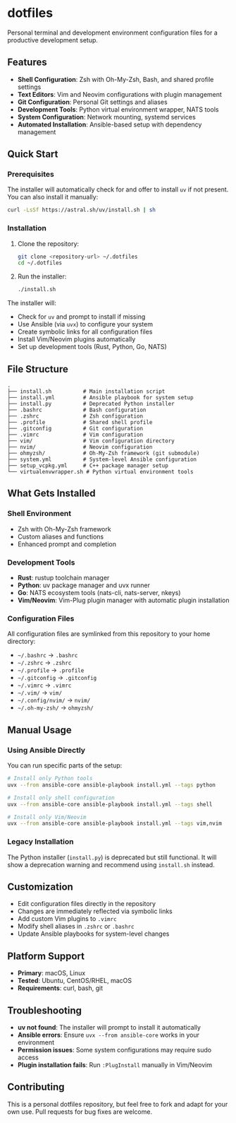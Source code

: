 # dotfiles

Personal terminal and development environment configuration files for a productive development setup.

## Features

- **Shell Configuration**: Zsh with Oh-My-Zsh, Bash, and shared profile settings
- **Text Editors**: Vim and Neovim configurations with plugin management
- **Git Configuration**: Personal Git settings and aliases
- **Development Tools**: Python virtual environment wrapper, NATS tools
- **System Configuration**: Network mounting, systemd services
- **Automated Installation**: Ansible-based setup with dependency management

## Quick Start

### Prerequisites

The installer will automatically check for and offer to install `uv` if not present. You can also install it manually:

```bash
curl -LsSf https://astral.sh/uv/install.sh | sh
```

### Installation

1. Clone the repository:
   ```bash
   git clone <repository-url> ~/.dotfiles
   cd ~/.dotfiles
   ```

2. Run the installer:
   ```bash
   ./install.sh
   ```

The installer will:
- Check for `uv` and prompt to install if missing
- Use Ansible (via `uvx`) to configure your system
- Create symbolic links for all configuration files
- Install Vim/Neovim plugins automatically
- Set up development tools (Rust, Python, Go, NATS)

## File Structure

```
.
├── install.sh          # Main installation script
├── install.yml         # Ansible playbook for system setup
├── install.py          # Deprecated Python installer
├── .bashrc             # Bash configuration
├── .zshrc              # Zsh configuration  
├── .profile            # Shared shell profile
├── .gitconfig          # Git configuration
├── .vimrc              # Vim configuration
├── vim/                # Vim configuration directory
├── nvim/               # Neovim configuration
├── ohmyzsh/            # Oh-My-Zsh framework (git submodule)
├── system.yml          # System-level Ansible configuration
├── setup_vcpkg.yml     # C++ package manager setup
└── virtualenvwrapper.sh # Python virtual environment tools
```

## What Gets Installed

### Shell Environment
- Zsh with Oh-My-Zsh framework
- Custom aliases and functions
- Enhanced prompt and completion

### Development Tools
- **Rust**: rustup toolchain manager
- **Python**: uv package manager and uvx runner
- **Go**: NATS ecosystem tools (nats-cli, nats-server, nkeys)
- **Vim/Neovim**: Vim-Plug plugin manager with automatic plugin installation

### Configuration Files
All configuration files are symlinked from this repository to your home directory:
- `~/.bashrc` → `.bashrc`
- `~/.zshrc` → `.zshrc`
- `~/.profile` → `.profile`
- `~/.gitconfig` → `.gitconfig`
- `~/.vimrc` → `.vimrc`
- `~/.vim/` → `vim/`
- `~/.config/nvim/` → `nvim/`
- `~/.oh-my-zsh/` → `ohmyzsh/`

## Manual Usage

### Using Ansible Directly

You can run specific parts of the setup:

```bash
# Install only Python tools
uvx --from ansible-core ansible-playbook install.yml --tags python

# Install only shell configuration
uvx --from ansible-core ansible-playbook install.yml --tags shell

# Install only Vim/Neovim
uvx --from ansible-core ansible-playbook install.yml --tags vim,nvim
```

### Legacy Installation

The Python installer (`install.py`) is deprecated but still functional. It will show a deprecation warning and recommend using `install.sh` instead.

## Customization

- Edit configuration files directly in the repository
- Changes are immediately reflected via symbolic links
- Add custom Vim plugins to `.vimrc`
- Modify shell aliases in `.zshrc` or `.bashrc`
- Update Ansible playbooks for system-level changes

## Platform Support

- **Primary**: macOS, Linux
- **Tested**: Ubuntu, CentOS/RHEL, macOS
- **Requirements**: curl, bash, git

## Troubleshooting

- **uv not found**: The installer will prompt to install it automatically
- **Ansible errors**: Ensure `uvx --from ansible-core` works in your environment
- **Permission issues**: Some system configurations may require sudo access
- **Plugin installation fails**: Run `:PlugInstall` manually in Vim/Neovim

## Contributing

This is a personal dotfiles repository, but feel free to fork and adapt for your own use. Pull requests for bug fixes are welcome.
